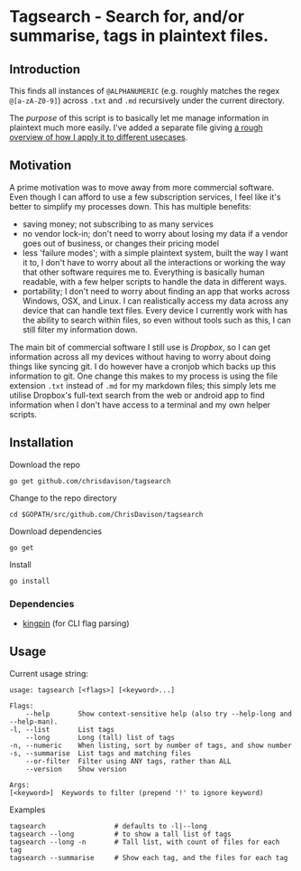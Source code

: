 # Tagsearch - Search for, and/or summarise, tags in plaintext files.

## Introduction

This finds all instances of `@ALPHANUMERIC` (e.g. roughly matches the regex
`@[a-zA-Z0-9]`) across `.txt` and `.md` recursively under the current directory.

The *purpose* of this script is to basically let me manage information in
plaintext much more easily. I've added a separate file giving [a rough overview
of how I apply it to different usecases][].

  [a rough overview of how I apply it to different usecases]: ./use_cases.md

## Motivation

A prime motivation was to move away from more commercial software. Even though I
can afford to use a few subscription services, I feel like it's better to
simplify my processes down. This has multiple benefits:

-   saving money; not subscribing to as many services
-   no vendor lock-in; don't need to worry about losing my data if a vendor goes
    out of business, or changes their pricing model
-   less 'failure modes'; with a simple plaintext system, built the way I want
    it to, I don't have to worry about all the interactions or working the way
    that other software requires me to. Everything is basically human readable,
    with a few helper scripts to handle the data in different ways.
-   portability; I don't need to worry about finding an app that works across
    Windows, OSX, and Linux. I can realistically access my data across any
    device that can handle text files. Every device I currently work with has
    the ability to search within files, so even without tools such as this, I
    can still filter my information down.

The main bit of commercial software I still use is *Dropbox*, so I can get
information across all my devices without having to worry about doing things
like syncing git. I do however have a cronjob which backs up this information to
git. One change this makes to my process is using the file extension `.txt`
instead of `.md` for my markdown files; this simply lets me utilise Dropbox's
full-text search from the web or android app to find information when I don't
have access to a terminal and my own helper scripts.

## Installation

Download the repo

    go get github.com/chrisdavison/tagsearch

Change to the repo directory

    cd $GOPATH/src/github.com/ChrisDavison/tagsearch

Download dependencies

    go get

Install

    go install

### Dependencies

-   [kingpin][] (for CLI flag parsing)

  [kingpin]: https://github.com/alecthomas/kingpin

## Usage

Current usage string:

    usage: tagsearch [<flags>] [<keyword>...]

    Flags:
        --help       Show context-sensitive help (also try --help-long and --help-man).
    -l, --list       List tags
        --long       Long (tall) list of tags
    -n, --numeric    When listing, sort by number of tags, and show number
    -s, --summarise  List tags and matching files
        --or-filter  Filter using ANY tags, rather than ALL
        --version    Show version

    Args:
    [<keyword>]  Keywords to filter (prepend '!' to ignore keyword)

Examples

    tagsearch                 # defaults to -l|--long
    tagsearch --long          # to show a tall list of tags
    tagsearch --long -n       # Tall list, with count of files for each tag
    tagsearch --summarise     # Show each tag, and the files for each tag
